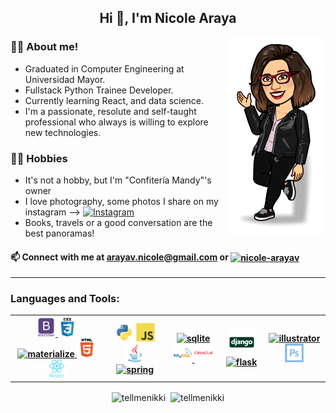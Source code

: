 <h2 align="center">Hi 👋, I'm Nicole Araya</h2>

<img src="https://github.com/TellMeNikki/TellMeNikki/blob/main/my_avatar.png" align="right">

### 👩‍💻 About me!
<ul>
  <li>Graduated in Computer Engineering at Universidad Mayor.</li>
  <li>Fullstack Python Trainee Developer.</li>
  <li>Currently learning React, and data science.</li>
  <li>I'm a passionate, resolute and self-taught professional who always is willing to explore new technologies.</li>
</ul>

### 🤹‍♀️ Hobbies
<ul>
  <li>It's not a hobby, but I'm "Confitería Mandy"'s owner </li>
  <li>I love photography, some photos I share on my instagram --> <a href="https://www.instagram.com/nikki.deviaje/">
  <img alt="Instagram" src="https://img.shields.io/badge/nikki.deviaje-E4405F?logo=instagram&logoColor=white&style=for-the-badge" height="20"  /></a></li>
  <li>Books, travels or a good conversation are the best panoramas!</li>
</ul>

 #### 📫 Connect with me at  **arayav.nicole@gmail.com** or <a href="https://linkedin.com/in/nicole-arayav" target="blank"><img align="center" src="https://raw.githubusercontent.com/rahuldkjain/github-profile-readme-generator/master/src/images/icons/Social/linked-in-alt.svg" alt="nicole-arayav" height="20" width="21" /></a>
* * *
<h3 align="left">Languages and Tools:</h3>
<p align="left">
  
<table align="center">
 <tr>
  <th>  
    <a href="https://getbootstrap.com" target="_blank"> <img src="https://raw.githubusercontent.com/devicons/devicon/master/icons/bootstrap/bootstrap-plain-wordmark.svg" alt="bootstrap" width="30" height="30"/> </a> 
    <a href="https://www.w3schools.com/css/" target="_blank"> <img src="https://raw.githubusercontent.com/devicons/devicon/master/icons/css3/css3-original-wordmark.svg" alt="css3" width="30" height="30"/></a>
<a href="https://materializecss.com/" target="_blank"> <img src="https://raw.githubusercontent.com/prplx/svg-logos/5585531d45d294869c4eaab4d7cf2e9c167710a9/svg/materialize.svg" alt="materialize" width="30" height="30"/> </a>
    <a href="https://www.w3.org/html/" target="_blank"> <img src="https://raw.githubusercontent.com/devicons/devicon/master/icons/html5/html5-original-wordmark.svg" alt="html5" width="30" height="30"/> </a> 
    <a href="https://reactjs.org/" target="_blank"> <img src="https://raw.githubusercontent.com/devicons/devicon/master/icons/react/react-original-wordmark.svg" alt="react" width="30" height="30"/> </a> </th>
  <th> <a href="https://www.python.org" target="_blank"> <img src="https://raw.githubusercontent.com/devicons/devicon/master/icons/python/python-original.svg" alt="python" width="30" height="30"/></a>
    <a href="https://developer.mozilla.org/en-US/docs/Web/JavaScript" target="_blank"> <img src="https://raw.githubusercontent.com/devicons/devicon/master/icons/javascript/javascript-original.svg" alt="javascript" width="30" height="30"/> </a>
    <a href="https://www.java.com" target="_blank"> <img src="https://raw.githubusercontent.com/devicons/devicon/master/icons/java/java-original.svg" alt="java" width="30" height="30"/> </a> 
  <a href="https://spring.io/" target="_blank"> <img src="https://www.vectorlogo.zone/logos/springio/springio-icon.svg" alt="spring" width="30" height="30"/> </a>
  </th>
  <th>
    <a href="https://www.sqlite.org/" target="_blank"> <img src="https://www.vectorlogo.zone/logos/sqlite/sqlite-icon.svg" alt="sqlite" width="30" height="30"/> </a>
    <a href="https://www.mysql.com/" target="_blank"> <img src="https://raw.githubusercontent.com/devicons/devicon/master/icons/mysql/mysql-original-wordmark.svg" alt="mysql" width="30" height="30"/> </a>
    <a href="https://www.oracle.com/" target="_blank"> <img src="https://raw.githubusercontent.com/devicons/devicon/master/icons/oracle/oracle-original.svg" alt="oracle" width="30" height="30"/></a> 
  </th>
  <th>
    <a href="https://www.djangoproject.com/" target="_blank"> 
  <img src="https://raw.githubusercontent.com/devicons/devicon/master/icons/django/django-original.svg" alt="django" width="40" height="40"/> </a> 
    <a href="https://flask.palletsprojects.com/" target="_blank"> <img src="https://www.vectorlogo.zone/logos/pocoo_flask/pocoo_flask-icon.svg" alt="flask" width="40" height="40"/> </a> 
   </th>
   <th>   
    <a href="https://www.adobe.com/in/products/illustrator.html" target="_blank"> <img src="https://www.vectorlogo.zone/logos/adobe_illustrator/adobe_illustrator-icon.svg" alt="illustrator" width="30" height="30"/> </a> 
  <a href="https://www.photoshop.com/en" target="_blank"> <img src="https://raw.githubusercontent.com/devicons/devicon/master/icons/photoshop/photoshop-line.svg" alt="photoshop" width="30" height="30"/> </a>
  </th>
 </tr>
</table> 
<p align="center"><img align="center" src="https://github-readme-stats.vercel.app/api/top-langs?username=tellmenikki&show_icons=true&locale=en&layout=compact" alt="tellmenikki"/>
&nbsp;<img align="center" src="https://github-readme-stats.vercel.app/api?username=tellmenikki&show_icons=true&locale=en" alt="tellmenikki" /></p>


